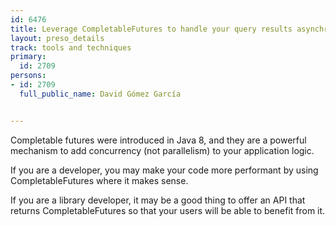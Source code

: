 ---
id: 6476
title: Leverage CompletableFutures to handle your query results asynchronously.
layout: preso_details
track: tools and techniques
primary:
  id: 2709
persons:
- id: 2709
  full_public_name: David Gómez García

---
Completable futures were introduced in Java 8, and they are a powerful mechanism to add concurrency (not parallelism) to your application logic. 

If you are a developer, you may make your code more performant by using CompletableFutures where it makes sense.

If you are a library developer, it may be a good thing to offer an API that returns CompletableFutures so that your users will be able to benefit from it.